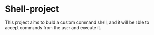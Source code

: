 # Shell-project
This project aims to build a custom command shell, and it will be able to accept commands from the user and execute it.
